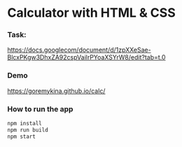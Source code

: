 # Calculator with HTML & CSS

### Task:

https://docs.googlecom/document/d/1zpXXeSae-BlcxPKgw3DhxZA92cspVailrPYoaXSYrW8/edit?tab=t.0

### Demo

https://goremykina.github.io/calc/

### How to run the app

```bash
npm install
npm run build
npm start
```
